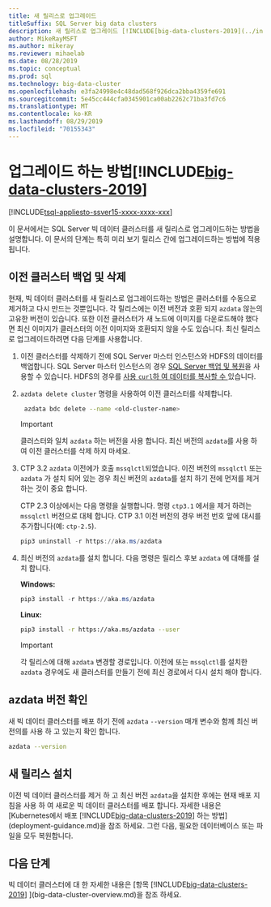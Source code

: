 ```yaml
---
title: 새 릴리스로 업그레이드
titleSuffix: SQL Server big data clusters
description: 새 릴리스로 업그레이드 [!INCLUDE[big-data-clusters-2019](../includes/ssbigdataclusters-ver15.md)] (미리 보기) 하는 방법에 대해 알아봅니다.
author: MikeRayMSFT
ms.author: mikeray
ms.reviewer: mihaelab
ms.date: 08/28/2019
ms.topic: conceptual
ms.prod: sql
ms.technology: big-data-cluster
ms.openlocfilehash: e3fa24998e4c48dad568f926dca2bba4359fe691
ms.sourcegitcommit: 5e45cc444cfa0345901ca00ab2262c71ba3fd7c6
ms.translationtype: MT
ms.contentlocale: ko-KR
ms.lasthandoff: 08/29/2019
ms.locfileid: "70155343"
---
```

# <a name="how-to-upgrade-includebig-data-clusters-2019includesssbigdataclusters-ss-novermd"></a>업그레이드 하는 방법[!INCLUDE[big-data-clusters-2019](../includes/ssbigdataclusters-ss-nover.md)]

[!INCLUDE[tsql-appliesto-ssver15-xxxx-xxxx-xxx](../includes/tsql-appliesto-ssver15-xxxx-xxxx-xxx.md)]

이 문서에서는 SQL Server 빅 데이터 클러스터를 새 릴리스로 업그레이드하는 방법을 설명합니다. 이 문서의 단계는 특히 미리 보기 릴리스 간에 업그레이드하는 방법에 적용됩니다.

## <a name="backup-and-delete-the-old-cluster"></a>이전 클러스터 백업 및 삭제

현재, 빅 데이터 클러스터를 새 릴리스로 업그레이드하는 방법은 클러스터를 수동으로 제거하고 다시 만드는 것뿐입니다. 각 릴리스에는 이전 버전과 호환 되지 `azdata` 않는의 고유한 버전이 있습니다. 또한 이전 클러스터가 새 노드에 이미지를 다운로드해야 했다면 최신 이미지가 클러스터의 이전 이미지와 호환되지 않을 수도 있습니다. 최신 릴리스로 업그레이드하려면 다음 단계를 사용합니다.

1. 이전 클러스터를 삭제하기 전에 SQL Server 마스터 인스턴스와 HDFS의 데이터를 백업합니다. SQL Server 마스터 인스턴스의 경우 [SQL Server 백업 및 복원](data-ingestion-restore-database.md)을 사용할 수 있습니다. HDFS의 경우를 [사용 `curl`하 여 데이터를 복사할 수 ](data-ingestion-curl.md)있습니다.

1. `azdata delete cluster` 명령을 사용하여 이전 클러스터를 삭제합니다.

   ```bash
    azdata bdc delete --name <old-cluster-name>
   ```

   > [!Important]
   > 클러스터와 일치 `azdata` 하는 버전을 사용 합니다. 최신 버전의 `azdata`를 사용 하 여 이전 클러스터를 삭제 하지 마세요.

1. CTP 3.2 `azdata` 이전에가 호출 `mssqlctl`되었습니다. 이전 버전의 `mssqlctl` 또는 `azdata` 가 설치 되어 있는 경우 최신 버전의 `azdata`를 설치 하기 전에 먼저를 제거 하는 것이 중요 합니다.

   CTP 2.3 이상에서는 다음 명령을 실행합니다. 명령 `ctp3.1` 에서을 제거 하려는 `mssqlctl` 버전으로 대체 합니다. CTP 3.1 이전 버전의 경우 버전 번호 앞에 대시를 추가합니다(예: `ctp-2.5`).

   ```powershell
   pip3 uninstall -r https://aka.ms/azdata
   ```

1. 최신 버전의 `azdata`를 설치 합니다. 다음 명령은 릴리스 후보 `azdata` 에 대해를 설치 합니다.

   **Windows:**

   ```powershell
   pip3 install -r https://aka.ms/azdata
   ```

   **Linux:**

   ```bash
   pip3 install -r https://aka.ms/azdata --user
   ```

   > [!IMPORTANT]
   > 각 릴리스에 대해 `azdata` 변경할 경로입니다. 이전에 또는 `mssqlctl`를 설치한 `azdata` 경우에도 새 클러스터를 만들기 전에 최신 경로에서 다시 설치 해야 합니다.

## <a id="azdataversion"></a> azdata 버전 확인

새 빅 데이터 클러스터를 배포 하기 전에 `azdata` `--version` 매개 변수와 함께 최신 버전의를 사용 하 고 있는지 확인 합니다.

```bash
azdata --version
```

## <a name="install-the-new-release"></a>새 릴리스 설치

이전 빅 데이터 클러스터를 제거 하 고 최신 버전 `azdata`을 설치한 후에는 현재 배포 지침을 사용 하 여 새로운 빅 데이터 클러스터를 배포 합니다. 자세한 내용은 [Kubernetes에서 배포 [!INCLUDE[big-data-clusters-2019](../includes/ssbigdataclusters-ss-nover.md)] 하는 방법](deployment-guidance.md)을 참조 하세요. 그런 다음, 필요한 데이터베이스 또는 파일을 모두 복원합니다.

## <a name="next-steps"></a>다음 단계

빅 데이터 클러스터에 대 한 자세한 내용은 [항목 [!INCLUDE[big-data-clusters-2019](../includes/ssbigdataclusters-ss-nover.md)] ](big-data-cluster-overview.md)을 참조 하세요.
